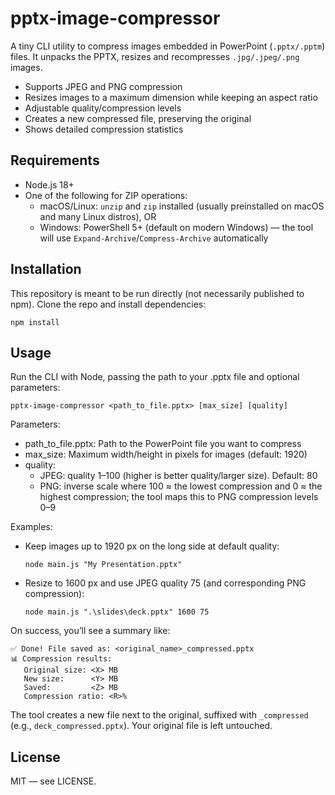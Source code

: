 # pptx-image-compressor

A tiny CLI utility to compress images embedded in PowerPoint (`.pptx/.pptm`) files. It unpacks the PPTX, resizes and recompresses `.jpg/.jpeg/.png` images.

- Supports JPEG and PNG compression
- Resizes images to a maximum dimension while keeping an aspect ratio
- Adjustable quality/compression levels
- Creates a new compressed file, preserving the original
- Shows detailed compression statistics

## Requirements

- Node.js 18+
- One of the following for ZIP operations:
  - macOS/Linux: `unzip` and `zip` installed (usually preinstalled on macOS and many Linux distros), OR
  - Windows: PowerShell 5+ (default on modern Windows) — the tool will use `Expand-Archive`/`Compress-Archive` automatically

## Installation

This repository is meant to be run directly (not necessarily published to npm). Clone the repo and install dependencies:

```
npm install
```

## Usage

Run the CLI with Node, passing the path to your .pptx file and optional parameters:

```
pptx-image-compressor <path_to_file.pptx> [max_size] [quality]
```

Parameters:

- path_to_file.pptx: Path to the PowerPoint file you want to compress
- max_size: Maximum width/height in pixels for images (default: 1920)
- quality:
  - JPEG: quality 1–100 (higher is better quality/larger size). Default: 80
  - PNG: inverse scale where 100 ≈ the lowest compression and 0 ≈ the highest compression; the tool maps this to PNG compression levels 0–9

Examples:

- Keep images up to 1920 px on the long side at default quality:
  ```
  node main.js "My Presentation.pptx"
  ```

- Resize to 1600 px and use JPEG quality 75 (and corresponding PNG compression):
  ```
  node main.js ".\slides\deck.pptx" 1600 75
  ```

On success, you’ll see a summary like:

```
✅ Done! File saved as: <original_name>_compressed.pptx
📊 Compression results:
   Original size: <X> MB
   New size:      <Y> MB
   Saved:         <Z> MB
   Compression ratio: <R>%
```

The tool creates a new file next to the original, suffixed with `_compressed` (e.g., `deck_compressed.pptx`). Your original file is left untouched.

## License

MIT — see LICENSE.
